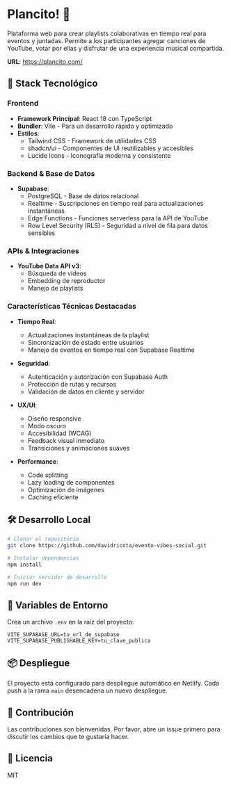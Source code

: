 # Plancito! 🎵

Plataforma web para crear playlists colaborativas en tiempo real para eventos y juntadas. Permite a los participantes agregar canciones de YouTube, votar por ellas y disfrutar de una experiencia musical compartida.

**URL**: https://plancito.com/

## 🚀 Stack Tecnológico

### Frontend
- **Framework Principal**: React 18 con TypeScript
- **Bundler**: Vite - Para un desarrollo rápido y optimizado
- **Estilos**:
  - Tailwind CSS - Framework de utilidades CSS
  - shadcn/ui - Componentes de UI reutilizables y accesibles
  - Lucide Icons - Iconografía moderna y consistente

### Backend & Base de Datos
- **Supabase**:
  - PostgreSQL - Base de datos relacional
  - Realtime - Suscripciones en tiempo real para actualizaciones instantáneas
  - Edge Functions - Funciones serverless para la API de YouTube
  - Row Level Security (RLS) - Seguridad a nivel de fila para datos sensibles

### APIs & Integraciones
- **YouTube Data API v3**:
  - Búsqueda de videos
  - Embedding de reproductor
  - Manejo de playlists

### Características Técnicas Destacadas
- **Tiempo Real**:
  - Actualizaciones instantáneas de la playlist
  - Sincronización de estado entre usuarios
  - Manejo de eventos en tiempo real con Supabase Realtime

- **Seguridad**:
  - Autenticación y autorización con Supabase Auth
  - Protección de rutas y recursos
  - Validación de datos en cliente y servidor

- **UX/UI**:
  - Diseño responsive
  - Modo oscuro
  - Accesibilidad (WCAG)
  - Feedback visual inmediato
  - Transiciones y animaciones suaves

- **Performance**:
  - Code splitting
  - Lazy loading de componentes
  - Optimización de imágenes
  - Caching eficiente

## 🛠️ Desarrollo Local

```sh
# Clonar el repositorio
git clone https://github.com/davidricota/evento-vibes-social.git

# Instalar dependencias
npm install

# Iniciar servidor de desarrollo
npm run dev
```

## 🔧 Variables de Entorno

Crea un archivo `.env` en la raíz del proyecto:

```env
VITE_SUPABASE_URL=tu_url_de_supabase
VITE_SUPABASE_PUBLISHABLE_KEY=tu_clave_publica
```

## 📦 Despliegue

El proyecto está configurado para despliegue automático en Netlify. Cada push a la rama `main` desencadena un nuevo despliegue.

## 🤝 Contribución

Las contribuciones son bienvenidas. Por favor, abre un issue primero para discutir los cambios que te gustaría hacer.

## 📝 Licencia

MIT
